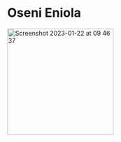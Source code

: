 ﻿# Oseni Eniola
 
<img width="243" alt="Screenshot 2023-01-22 at 09 46 37" src="https://user-images.githubusercontent.com/31070126/213907583-38270352-b4eb-4cc0-b529-46cc4bb76b9c.png">


